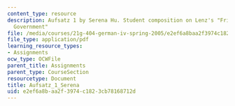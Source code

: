 ```yaml
---
content_type: resource
description: Aufsatz 1 by Serena Hu. Student composition on Lenz's "Friend of the
  Government"
file: /media/courses/21g-404-german-iv-spring-2005/e2ef6a8baa2f3974c1823cb78168712d_MIT21G_404S05_aufsatz1sere.pdf
file_type: application/pdf
learning_resource_types:
- Assignments
ocw_type: OCWFile
parent_title: Assignments
parent_type: CourseSection
resourcetype: Document
title: Aufsatz_1_Serena
uid: e2ef6a8b-aa2f-3974-c182-3cb78168712d
---
```

